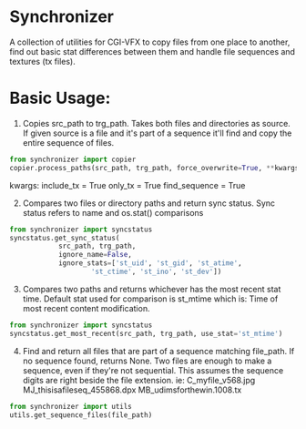 # Synchronizer

A collection of utilities for CGI-VFX to copy files from one place to another, find out basic stat differences between them and handle file sequences and textures (tx files).

# Basic Usage:
1. Copies src_path to trg_path. Takes both files and directories as source. If given source is a file and it's part of a sequence it'll find and copy the entire sequence of files.
```python
from synchronizer import copier
copier.process_paths(src_path, trg_path, force_overwrite=True, **kwargs)
```
kwargs: 
    include_tx = True
    only_tx = True
    find_sequence = True

2. Compares two files or directory paths and return sync status. Sync status refers to name and os.stat() comparisons
```python
from synchronizer import syncstatus
syncstatus.get_sync_status(
            src_path, trg_path,
            ignore_name=False,
            ignore_stats=['st_uid', 'st_gid', 'st_atime',
                    'st_ctime', 'st_ino', 'st_dev'])
```

3. Compares two paths and returns whichever has the most recent stat time. Default stat used for comparison is st_mtime which is: Time of most recent content modification.
```python
from synchronizer import syncstatus
syncstatus.get_most_recent(src_path, trg_path, use_stat='st_mtime')
```

4. Find and return all files that are part of a sequence matching file_path. If no sequence found, returns None. Two files are enough to make a sequence, even if they're not sequential. This assumes the sequence digits are right beside the file extension.
    ie: C_myfile_v568.jpg
        MJ_thisisafileseq_455868.dpx
        MB_udimsforthewin.1008.tx
```python
from synchronizer import utils
utils.get_sequence_files(file_path)
```